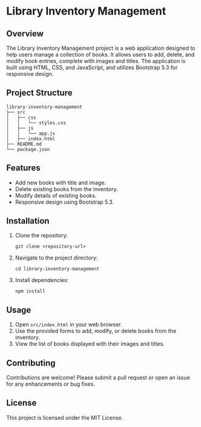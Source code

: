 # Library Inventory Management

## Overview
The Library Inventory Management project is a web application designed to help users manage a collection of books. It allows users to add, delete, and modify book entries, complete with images and titles. The application is built using HTML, CSS, and JavaScript, and utilizes Bootstrap 5.3 for responsive design.

## Project Structure
```
library-inventory-management
├── src
│   ├── css
│   │   └── styles.css
│   ├── js
│   │   └── app.js
│   ├── index.html
├── README.md
└── package.json
```

## Features
- Add new books with title and image.
- Delete existing books from the inventory.
- Modify details of existing books.
- Responsive design using Bootstrap 5.3.

## Installation
1. Clone the repository:
   ```
   git clone <repository-url>
   ```
2. Navigate to the project directory:
   ```
   cd library-inventory-management
   ```
3. Install dependencies:
   ```
   npm install
   ```

## Usage
1. Open `src/index.html` in your web browser.
2. Use the provided forms to add, modify, or delete books from the inventory.
3. View the list of books displayed with their images and titles.

## Contributing
Contributions are welcome! Please submit a pull request or open an issue for any enhancements or bug fixes.

## License
This project is licensed under the MIT License.